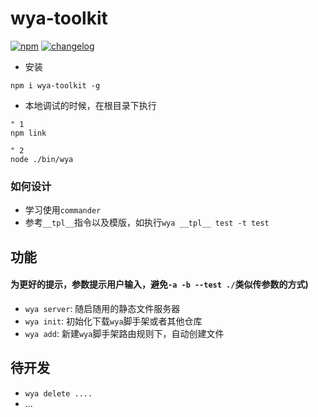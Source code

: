# wya-toolkit
[![npm][npm-image]][npm-url] [![changelog][changelog-image]][changelog-url]
- 安装
```vim
npm i wya-toolkit -g
```

- 本地调试的时候，在根目录下执行
```vim
" 1
npm link

" 2
node ./bin/wya
```
### 如何设计

- 学习使用`commander`
- 参考`__tpl__`指令以及模版，如执行`wya __tpl__ test -t test`

## 功能
#### 为更好的提示，参数提示用户输入，避免`-a -b --test ./`类似传参数的方式)

- `wya server`: 随启随用的静态文件服务器
- `wya init`: 初始化下载`wya`脚手架或者其他仓库
- `wya add`: 新建`wya`脚手架路由规则下，自动创建文件

## 待开发
- `wya delete ....`
- ...


<!--  以下内容无视  -->
[changelog-image]: https://img.shields.io/badge/changelog-md-blue.svg
[changelog-url]: CHANGELOG.md

[npm-image]: https://img.shields.io/npm/v/wya-toolkit.svg
[npm-url]: https://www.npmjs.com/package/wya-toolkit
